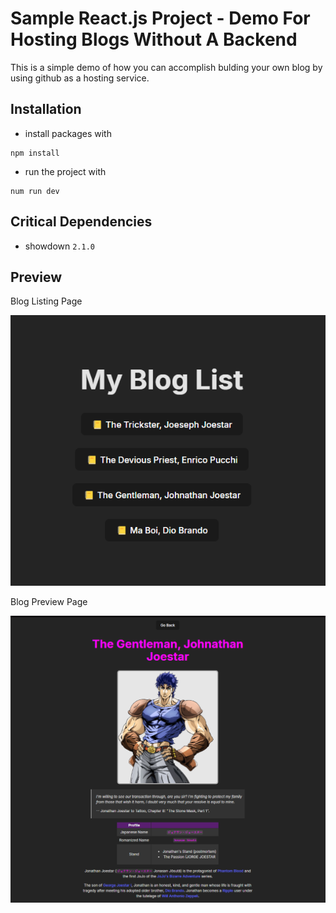 # Sample React.js Project - Demo For Hosting Blogs Without A Backend

This is a simple demo of how you can accomplish bulding your own blog by using github as a hosting service.

## Installation

- install packages with

```shell
npm install
```

- run the project with

```shell
num run dev
```

## Critical Dependencies

- showdown `2.1.0`

## Preview

Blog Listing Page

![listing_page](./public/listing_page.png)

Blog Preview Page

![blog_preview](./public/blog_preview.png)